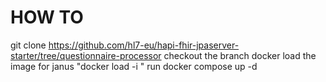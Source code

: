 # HOW TO

git clone https://github.com/hl7-eu/hapi-fhir-jpaserver-starter/tree/questionnaire-processor
checkout the branch
docker load the image for janus "docker load -i <imagename>"
run docker compose up -d

